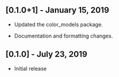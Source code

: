 ## [0.1.0+1] - January 15, 2019

* Updated the color_models package.

* Documentation and formatting changes.

## [0.1.0] - July 23, 2019

* Initial release
